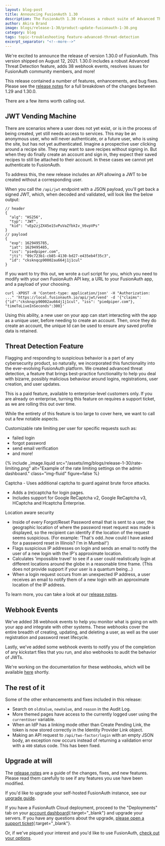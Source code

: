 ```yaml
---
layout: blog-post
title: Announcing FusionAuth 1.30
description: The FusionAuth 1.30 releases a robust suite of Advanced Threat Detection features, a JWT vending machine, myriad webhook events, and more.
author: Akira Brand
image: blogs/release-1-30/product-update-fusionauth-1-30.png
category: blog
tags: topic-troubleshooting feature-advanced-threat-detection
excerpt_separator: "<!--more-->"
---
```


We're excited to announce the release of version 1.30.0 of FusionAuth. This version shipped on August 12, 2021. 1.30.0 includes a robust Advanced Threat Detection feature, adds 38 webhook events, resolves issues for FusionAuth community members, and more! 

<!--more-->

This release contained a number of features, enhancements, and bug fixes. Please see the [release notes](/docs/v1/tech/release-notes/#version-1-30-0) for a full breakdown of the changes between 1.29 and 1.30.0. 

There are a few items worth calling out.

## JWT Vending Machine

There are scenarios where a user does not yet exist, or is in the process of being created, yet still needs access to services. This may be an anonymous user, who will never authenticate, or a future user, who is using the site, but has not yet authenticated. Imagine a prospective user clicking around a recipe site. They may want to save recipes without signing in.  But when they do finally create an account and sign in, they expect their saved recipes to still be attached to their account.  In these cases we cannot yet authenticate to FusionAuth.

To address this, the new release includes an API allowing a JWT to be created without a corresponding user.   

When you call the `/api/jwt` endpoint with a JSON payload, you'll get back a signed JWT, which, when decoded and validated, will look like the below output:  

```
// header 
{
  "alg": "HS256",
  "typ": "JWT",
  "kid": "vEp2zjZX45e1SvPuVaZfbkIv_V6vpVPs"
}
// payload
{
  "exp": 1629495785,
  "iat": 1629495485,
  "iss": "piedpiper.com",
  "jti": "09c723b1-cb85-4130-bd27-e435eb4f35c3",
  "id": "cksknqcp90002au664j1j1cul"
}

```

If you want to try this out, we wrote a curl script for you, which you need to modify with your own FusionAuth API key, a URL to your FusionAuth app, and a payload of your choosing.  

```
curl -XPOST -H 'Content-type: application/json' -H "Authorization: ..." 'https://local.fusionauth.io/api/jwt/vend' -d '{"claims": {"id":"cksknqcp90002au664j1j1cul", "iss": "piedpiper.com"}, "timeToLiveInSeconds":300}'
```

Using this ability, a new user on your app can start interacting with the app as a unique user, before needing to create an account. Then, once they do create an account, the unique Id can be used to ensure any saved profile data is retained. 

## Threat Detection Feature

Flagging and responding to suspicious behavior is a part of any cybersecurity product, so naturally, we incorporated this functionality into the ever-evolving FusionAuth platform. We created advanced threat detection, a feature that brings best-practice functionality to help you deal with bizarre, possibly malicious behaviour around logins, registrations, user creation, and user updates. 

This is a paid feature, available to enterprise-level customers only. If you are already on enterprise, turning this feature on requires a support ticket, as we are rolling this out over time. 

While the entirety of this feature is too large to cover here, we want to call out a few notable aspects.

Customizable rate limiting per user for specific requests such as:
 - failed login
 - forgot password
 - send email verification
 - and more!

{% include _image.liquid src="/assets/img/blogs/release-1-30/rate-limiting.png" alt="Example of the rate limiting settings on the admin dashboard." class="img-fluid" figure=false %}
 
Captcha - Uses additional captcha to guard against brute force attacks. 
- Adds a (re)captcha for login pages.
- Includes support for Google ReCaptcha v2, Google ReCaptcha v3, HCaptcha and Hcaptcha Enterprise.

Location aware security
- Inside of every Forgot/Reset Password email that is sent to a user, the geographic location of where the password reset request was made is displayed, so the recipient can identify if the location of the request seems suspicious. (For example: 'That's odd..how could I have asked for a password reset in Illinois? I'm in Mumbai!')
- Flags suspicious IP addresses on login and sends an email to notify the user of a new login with the IP's approximate location.
- Calculates 'impossible travel' to see if a user could realistically login at different locations around the globe in a reasonable time frame. (This does not provide support if your user is a quantum being...)
- When a login request occurs from an unexpected IP address, a user receives an email to notify them of a new login with an approximate location of the IP address. 

To learn more, you can take a look at our [release notes](/docs/v1/tech/release-notes/#version-1-30-0). 

## Webhook Events

We've added 38 webhook events to help you monitor what is going on with your app and integrate with other systems.  These webhooks cover the entire breadth of creating, updating, and deleting a user, as well as the user registration and password reset lifecycle. 

Lastly, we've added some webhook events to notify you of the completion of any kickstart files that you run, and also webhooks to audit the behavior of JWTs. 

We're working on the documentation for these webhooks, which will be available [here](https://fusionauth.io/docs/v1/tech/apis/webhooks/#overview) shortly.

## The rest of it

Some of the other enhancements and fixes included in this release:

* Search on `oldValue`, `newValue`, and `reason` in the Audit Log.
* More themed pages have access to the currently logged user using the `currentUser` variable.
* When an IdP has a linking mode other than Create Pending Link, the token is now stored correctly in the Identity Provider Link object.
* Making an API request to `/api/two-factor/login` with an empty JSON body, an exception now occurs instead of returning a validation error with a `400` status code. This has been fixed. 

## Upgrade at will

The [release notes](/docs/v1/tech/release-notes/#version-1-30-0) are a guide of the changes, fixes, and new features. Please read them carefully to see if any features you use have been modified.

If you'd like to upgrade your self-hosted FusionAuth instance, see our [upgrade guide](/docs/v1/tech/installation-guide/upgrade/). 

If you have a FusionAuth Cloud deployment, proceed to the "Deployments" tab on your [account dashboard](https://account.fusionauth.io/account/deployment/){:target="_blank"} and upgrade your servers. If you have any questions about the upgrade, [please open a support ticket](https://account.fusionauth.io/account/support/){:target="_blank"}.

Or, if we've piqued your interest and you'd like to use FusionAuth, [check out your options](/pricing/).
